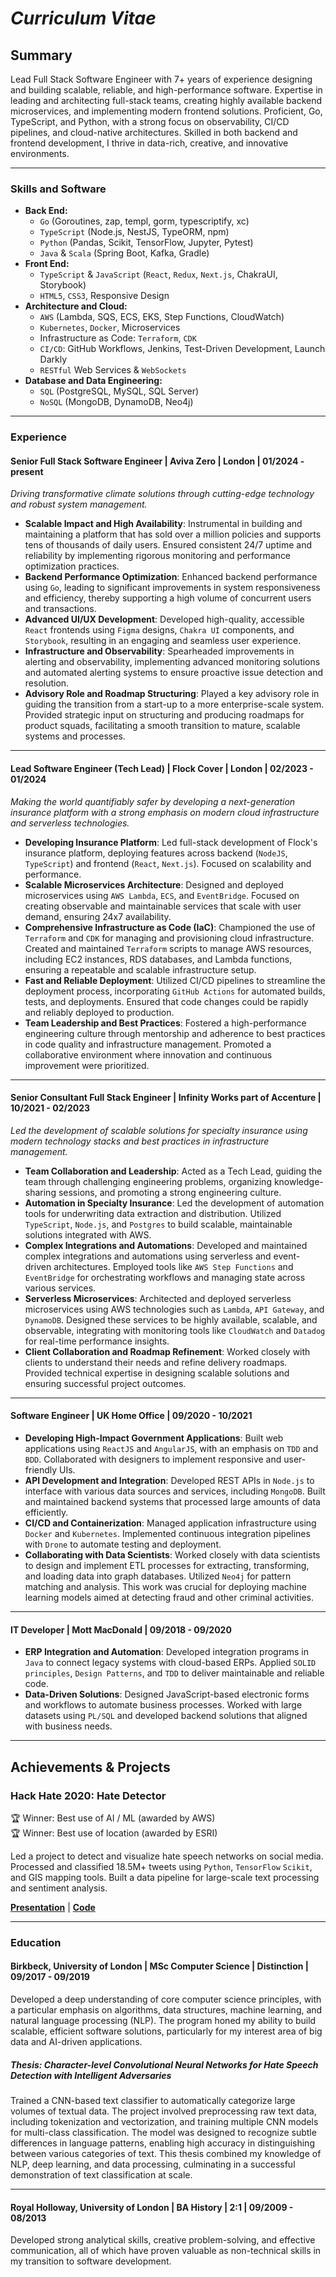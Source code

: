 # *Curriculum Vitae*

## **Summary**

 Lead Full Stack Software Engineer with 7+ years of experience designing and building scalable, reliable, and high-performance software. Expertise in leading and architecting full-stack teams, creating highly available backend microservices, and implementing modern frontend solutions. Proficient, Go, TypeScript, and Python, with a strong focus on observability, CI/CD pipelines, and cloud-native architectures. Skilled in both backend and frontend development, I thrive in data-rich, creative, and innovative environments.

___

### **Skills and Software**

* **Back End:**
  * `Go` (Goroutines, zap, templ, gorm, typescriptify, xc)
  * `TypeScript` (Node.js, NestJS, TypeORM, npm)
  * `Python` (Pandas, Scikit, TensorFlow, Jupyter, Pytest)
  * `Java` & `Scala` (Spring Boot, Kafka, Gradle)
* **Front End:**
  * `TypeScript` & `JavaScript` (`React`, `Redux`, `Next.js`, ChakraUI, Storybook)
  * `HTML5`, `CSS3`, Responsive Design
* **Architecture and Cloud:**
  * `AWS` (Lambda, SQS, ECS, EKS, Step Functions, CloudWatch)
  * `Kubernetes`, `Docker`, Microservices
  * Infrastructure as Code: `Terraform`, `CDK`
  * `CI/CD`: GitHub Workflows, Jenkins, Test-Driven Development, Launch Darkly
  * `RESTful` Web Services & `WebSockets`
* **Database and Data Engineering:**
  * `SQL` (PostgreSQL, MySQL, SQL Server)
  * `NoSQL` (MongoDB, DynamoDB, Neo4j)

___

### **Experience**

#### Senior Full Stack Software Engineer | Aviva Zero | London | 01/2024 - present

*Driving transformative climate solutions through cutting-edge technology and robust system management.*

* **Scalable Impact and High Availability**: Instrumental in building and maintaining a platform that has sold over a million policies and supports tens of thousands of daily users. Ensured consistent 24/7 uptime and reliability by implementing rigorous monitoring and performance optimization practices.
* **Backend Performance Optimization**: Enhanced backend performance using `Go`, leading to significant improvements in system responsiveness and efficiency, thereby supporting a high volume of concurrent users and transactions.
* **Advanced UI/UX Development**: Developed high-quality, accessible `React` frontends using `Figma` designs, `Chakra UI` components, and `Storybook`, resulting in an engaging and seamless user experience.
* **Infrastructure and Observability**: Spearheaded improvements in alerting and observability, implementing advanced monitoring solutions and automated alerting systems to ensure proactive issue detection and resolution.
* **Advisory Role and Roadmap Structuring**: Played a key advisory role in guiding the transition from a start-up to a more enterprise-scale system. Provided strategic input on structuring and producing roadmaps for product squads, facilitating a smooth transition to mature, scalable systems and processes.

___

#### Lead Software Engineer (Tech Lead) | Flock Cover | London | 02/2023 - 01/2024

*Making the world quantifiably safer by developing a next-generation insurance platform with a strong emphasis on modern cloud infrastructure and serverless technologies.*

* **Developing Insurance Platform**: Led full-stack development of Flock's insurance platform, deploying features across backend (`NodeJS`, `TypeScript`) and frontend (`React`, `Next.js`). Focused on scalability and performance.
* **Scalable Microservices Architecture**: Designed and deployed microservices using `AWS Lambda`, `ECS`, and `EventBridge`. Focused on creating observable and maintainable services that scale with user demand, ensuring 24x7 availability.
* **Comprehensive Infrastructure as Code (IaC)**: Championed the use of `Terraform` and `CDK` for managing and provisioning cloud infrastructure. Created and maintained `Terraform` scripts to manage AWS resources, including EC2 instances, RDS databases, and Lambda functions, ensuring a repeatable and scalable infrastructure setup.
* **Fast and Reliable Deployment**: Utilized CI/CD pipelines to streamline the deployment process, incorporating `GitHub Actions` for automated builds, tests, and deployments. Ensured that code changes could be rapidly and reliably deployed to production.
* **Team Leadership and Best Practices**: Fostered a high-performance engineering culture through mentorship and adherence to best practices in code quality and infrastructure management. Promoted a collaborative environment where innovation and continuous improvement were prioritized.

___

#### Senior Consultant Full Stack Engineer | Infinity Works part of Accenture | 10/2021 - 02/2023

*Led the development of scalable solutions for specialty insurance using modern technology stacks and best practices in infrastructure management.*

* **Team Collaboration and Leadership**: Acted as a Tech Lead, guiding the team through challenging engineering problems, organizing knowledge-sharing sessions, and promoting a strong engineering culture.
* **Automation in Specialty Insurance**: Led the development of automation tools for underwriting data extraction and distribution. Utilized `TypeScript`, `Node.js`, and `Postgres` to build scalable, maintainable solutions integrated with AWS.
* **Complex Integrations and Automations**: Developed and maintained complex integrations and automations using serverless and event-driven architectures. Employed tools like `AWS Step Functions` and `EventBridge` for orchestrating workflows and managing state across various services.
* **Serverless Microservices**: Architected and deployed serverless microservices using AWS technologies such as `Lambda`, `API Gateway`, and `DynamoDB`. Designed these services to be highly available, scalable, and observable, integrating with monitoring tools like `CloudWatch` and `Datadog` for real-time performance insights.
* **Client Collaboration and Roadmap Refinement**: Worked closely with clients to understand their needs and refine delivery roadmaps. Provided technical expertise in designing scalable solutions and ensuring successful project outcomes.

___

#### Software Engineer | UK Home Office | 09/2020 - 10/2021

* **Developing High-Impact Government Applications**: Built web applications using `ReactJS` and `AngularJS`, with an emphasis on `TDD` and `BDD`. Collaborated with designers to implement responsive and user-friendly UIs.
* **API Development and Integration**: Developed REST APIs in `Node.js` to interface with various data sources and services, including `MongoDB`. Built and maintained backend systems that processed large amounts of data efficiently.
* **CI/CD and Containerization**: Managed application infrastructure using `Docker` and `Kubernetes`. Implemented continuous integration pipelines with `Drone` to automate testing and deployment.
* **Collaborating with Data Scientists**: Worked closely with data scientists to design and implement ETL processes for extracting, transforming, and loading data into graph databases. Utilized `Neo4j` for pattern matching and analysis. This work was crucial for deploying machine learning models aimed at detecting fraud and other criminal activities.

___

#### IT Developer | Mott MacDonald | 09/2018 - 09/2020

* **ERP Integration and Automation**: Developed integration programs in `Java` to connect legacy systems with cloud-based ERPs. Applied `SOLID principles`, `Design Patterns`, and `TDD` to deliver maintainable and reliable code.
* **Data-Driven Solutions**: Designed JavaScript-based electronic forms and workflows to automate business processes. Worked with large datasets using `PL/SQL` and developed backend solutions that aligned with business needs.

___

## **Achievements & Projects**

### **Hack Hate 2020: Hate Detector**  

🏆 Winner: Best use of AI / ML (awarded by AWS)  
🏆 Winner: Best use of location (awarded by ESRI)  

Led a project to detect and visualize hate speech networks on social media. Processed and classified 18.5M+ tweets using `Python`, `TensorFlow` `Scikit`, and GIS mapping tools. Built a data pipeline for large-scale text processing and sentiment analysis.

[**Presentation**](https://youtu.be/xDyxznaKjCQ?t=1913) | [**Code**](https://github.com/HateDetector)

___

### **Education**

#### Birkbeck, University of London | MSc Computer Science | Distinction | 09/2017 - 09/2019

Developed a deep understanding of core computer science principles, with a particular emphasis on algorithms, data structures, machine learning, and natural language processing (NLP). The program honed my ability to build scalable, efficient software solutions, particularly for my interest area of big data and AI-driven applications.

##### Thesis: Character-level Convolutional Neural Networks for Hate Speech Detection with Intelligent Adversaries

Trained a CNN-based text classifier to automatically categorize large volumes of textual data. The project involved preprocessing raw text data, including tokenization and vectorization, and training multiple CNN models for multi-class classification. The model was designed to recognize subtle differences in language patterns, enabling high accuracy in distinguishing between various categories of text. This thesis combined my knowledge of NLP, deep learning, and data processing, culminating in a successful demonstration of text classification at scale.

___

#### Royal Holloway, University of London | BA History | 2:1 | 09/2009 - 08/2013

Developed strong analytical skills, creative problem-solving, and effective communication, all of which have proven valuable as non-technical skills in my transition to software development.
